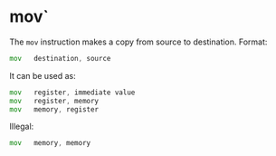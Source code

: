 # mov`
The `mov` instruction makes a copy from source to destination. 
Format:
```asm
mov   destination, source
```

It can be used as:
```asm
mov   register, immediate value
mov   register, memory
mov   memory, register
```

Illegal:
```asm
mov   memory, memory
```